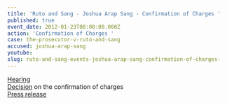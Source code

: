 ```yaml
---
title: 'Ruto and Sang - Joshua Arap Sang - Confirmation of Charges '
published: true
event_date: 2012-01-23T00:00:00.000Z
action: 'Confirmation of Charges '
case: the-prosecutor-v-ruto-and-sang
accused: joshua-arap-sang
youtube:
slug: ruto-and-sang-events-joshua-arap-sang-confirmation-of-charges-
---
```



[Hearing](https://youtu.be/_piZIq-mv7A)
<br>[Decision](http://www.icc-cpi.int/iccdocs/doc/doc1314535.pdf) on the confirmation of charges
<br>[Press release](https://www.icc-cpi.int/Pages/item.aspx?name=summary%20of%20decision%20in%20the%20two%20kenya%20cases)
